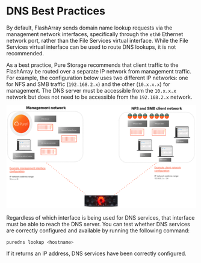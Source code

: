 # DNS Best Practices

By default, FlashArray sends domain name lookup requests via the management network interfaces, specifically through the `eth0` Ethernet network port, rather than the File Services virtual interface. While the File Services virtual interface can be used to route DNS lookups, it is not recommended.

As a best practice, Pure Storage recommends that client traffic to the FlashArray be routed over a separate IP network from management traffic. For example, the configuration below uses two different IP networks: one for NFS and SMB traffic (`192.168.2.x`) and the other (`10.x.x.x`) for management. The DNS server must be accessible from the `10.x.x.x` network but does not need to be accessible from the `192.168.2.x` network.

![DNS Best Practice](https://github.com/zsvoboda/fadoc/blob/main/src/img/dns/dns.best.practice.png)

Regardless of which interface is being used for DNS services, that interface must be able to reach the DNS server. You can test whether DNS services are correctly configured and available by running the following command:

```bash
puredns lookup <hostname>
```

If it returns an IP address, DNS services have been correctly configured.